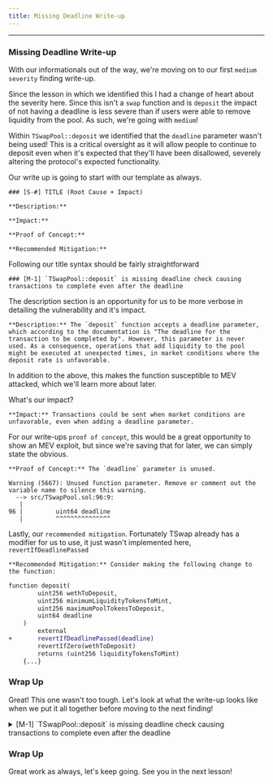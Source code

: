```yaml
---
title: Missing Deadline Write-up
---
```


---

### Missing Deadline Write-up

With our informationals out of the way, we're moving on to our first `medium severity` finding write-up.

Since the lesson in which we identified this I had a change of heart about the severity here. Since this isn't a `swap` function and is `deposit` the impact of not having a deadline is less severe than if users were able to remove liquidity from the pool. As such, we're going with `medium`!

Within `TSwapPool::deposit` we identified that the `deadline` parameter wasn't being used! This is a critical oversight as it will allow people to continue to deposit even when it's expected that they'll have been disallowed, severely altering the protocol's expected functionality.

Our write up is going to start with our template as always.

```
### [S-#] TITLE (Root Cause + Impact)

**Description:**

**Impact:**

**Proof of Concept:**

**Recommended Mitigation:**
```

Following our title syntax should be fairly straightforward

```
### [M-1] `TSwapPool::deposit` is missing deadline check causing transactions to complete even after the deadline
```

The description section is an opportunity for us to be more verbose in detailing the vulnerability and it's impact.

```
**Description:** The `deposit` function accepts a deadline parameter, which according to the documentation is "The deadline for the transaction to be completed by". However, this parameter is never used. As a consequence, operations that add liquidity to the pool might be executed at unexpected times, in market conditions where the deposit rate is unfavorable.
```

In addition to the above, this makes the function susceptible to MEV attacked, which we'll learn more about later.

What's our impact?

```
**Impact:** Transactions could be sent when market conditions are unfavorable, even when adding a deadline parameter.
```

For our write-ups `proof of concept`, this would be a great opportunity to show an MEV exploit, but since we're saving that for later, we can simply state the obvious.

```
**Proof of Concept:** The `deadline` parameter is unused.

Warning (5667): Unused function parameter. Remove or comment out the variable name to silence this warning.
  --> src/TSwapPool.sol:96:9:
   |
96 |         uint64 deadline
   |         ^^^^^^^^^^^^^^^
```

Lastly, our `recommended mitigation`. Fortunately TSwap already has a modifier for us to use, it just wasn't implemented here, `revertIfDeadlinePassed`

```
**Recommended Mitigation:** Consider making the following change to the function:
```

```diff
function deposit(
        uint256 wethToDeposit,
        uint256 minimumLiquidityTokensToMint,
        uint256 maximumPoolTokensToDeposit,
        uint64 deadline
    )
        external
+       revertIfDeadlinePassed(deadline)
        revertIfZero(wethToDeposit)
        returns (uint256 liquidityTokensToMint)
    {...}

```

### Wrap Up

Great! This one wasn't too tough. Let's look at what the write-up looks like when we put it all together before moving to the next finding!

<details>
<summary> [M-1] `TSwapPool::deposit` is missing deadline check causing transactions to complete even after the deadline</summary>

### [M-1] `TSwapPool::deposit` is missing deadline check causing transactions to complete even after the deadline

**Description:** The `deposit` function accepts a deadline parameter, which according to the documentation is "The deadline for the transaction to be completed by". However, this parameter is never used. As a consequence, operations that add liquidity to the pool might be executed at unexpected times, in market conditions where the deposit rate is unfavorable.

**Impact:** Transactions could be sent when market conditions are unfavorable, even when adding a deadline parameter.

**Proof of Concept:** The `deadline` parameter is unused.

```
Warning (5667): Unused function parameter. Remove or comment out the variable name to silence this warning.
  --> src/TSwapPool.sol:96:9:
   |
96 |         uint64 deadline
   |         ^^^^^^^^^^^^^^^
```

**Recommended Mitigation:** Consider making the following change to the function:

```diff
function deposit(
        uint256 wethToDeposit,
        uint256 minimumLiquidityTokensToMint,
        uint256 maximumPoolTokensToDeposit,
        uint64 deadline
    )
        external
+       revertIfDeadlinePassed(deadline)
        revertIfZero(wethToDeposit)
        returns (uint256 liquidityTokensToMint)
    {...}

```

</details>


### Wrap Up

Great work as always, let's keep going. See you in the next lesson!

